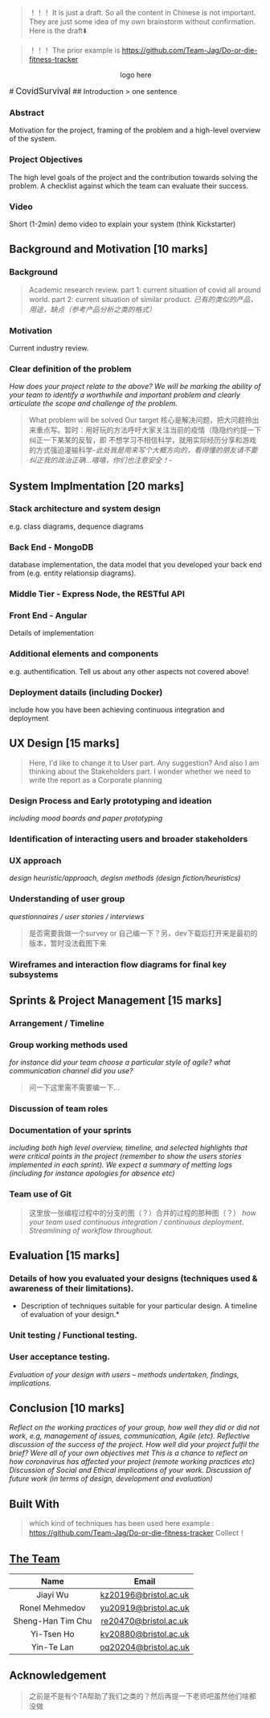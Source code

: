 >！！！ It is just a draft. So all the content in Chinese is not important. They are just some idea of my own brainstorm without confirmation. Here is the draft⬇️

>！！！ The prior example is https://github.com/Team-Jag/Do-or-die-fitness-tracker 

<p align="center">logo here</p>
# <big>CovidSurvival</big>
## Introduction
> one sentence

### Abstract
Motivation for the project, framing of the problem and a high-level overview of the system.  
### Project Objectives
The high level goals of the project and the contribution towards solving the problem. A checklist against which the team can evaluate their success.  
### Video

Short (1-2min) demo video to explain your system (think Kickstarter)


## Background and Motivation [10 marks]
### Background
> Academic research review. 
> part 1: current situation of covid all around world.
> part 2: current situation of similar product. *已有的类似的产品，用途，缺点（参考产品分析之类的格式）*
### Motivation
Current industry review. 
### Clear definition of the problem
*How does your project relate to the above? We will be marking the ability of your team to identify a worthwhile and important problem and clearly articulate the scope and challenge of the problem.*
> What problem will be solved
> Our target
> 核心是解决问题，把大问题拎出来重点写。暂时：用好玩的方法呼吁大家关注当前的疫情（隐隐约约提一下纠正一下某某的反智，即 不想学习不相信科学，就用实际经历分享和游戏的方式强迫灌输科学-*此处我是用来写个大概方向的，看得懂的朋友请不要纠正我的政治正确...嘻嘻，你们也注意安全！*-

## System Implmentation [20 marks]
### Stack architecture and system design
e.g. class diagrams, dequence diagrams
### Back End - MongoDB
database implementation, the data model that you developed your back end from (e.g. entity relationsip diagrams).
### Middle Tier - Express Node, the RESTful API
### Front End - Angular
Details of implementation
### Additional elements and components
e.g. authentification. Tell us about any other aspects not covered above!
### Deployment datails (including Docker)
include how you have been achieving continuous integration and deployment

## UX Design [15 marks] 
> Here, I'd like to change it to User part. Any suggestion?
> And also I am thinking about the Stakeholders part. I wonder whether we need to write the report as a Corporate planning
### Design Process and Early prototyping and ideation
*including mood boards and paper prototyping*
### Identification of interacting users and broader stakeholders
### UX approach
*design heuristic/approach, degisn methods (design fiction/heuristics)*
### Understanding of user group
*questionnaires / user stories / interviews*
> 是否需要我做一个survey or 自己编一下？另，dev下载后打开来是最初的版本，暂时没法截图下来
### Wireframes and interaction flow diagrams for final key subsystems


## Sprints & Project Management [15 marks]
### Arrangement / Timeline
### Group working methods used
*for instance did your team choose a particular style of agile? what communication channel did you use?*
> 问一下这里需不需要编一下...
### Discussion of team roles 
### Documentation of your sprints
*including both high level overview, timeline, and selected highlights that were critical points in the project (remember to show the users stories implemented in each sprint). We expect a summary of metting logs (including for instance apologies for absence etc)*
### Team use of Git
> 这里放一张编程过程中的分支的图（？）合并的过程的那种图（？）
*how your team used continuous integration / continuous deployment. Streamlining of workflow throughout.*

## Evaluation [15 marks]
### Details of how you evaluated your designs (techniques used & awareness of their limitations). 
* Description of techniques suitable for your particular design. A timeline of evaluation of your design.*
### Unit testing / Functional testing.
### User acceptance testing. 
*Evaluation of your design with users – methods undertaken, findings, implications.*

## Conclusion [10 marks]
*Reflect on the working practices of your group, how well they did or did not work, e.g, management of issues, communication, Agile (etc).
Reflective discussion of the success of the project. How well did your project fulfil the brief? Were all of your own objectives met
This is a chance to reflect on how coronavirus has affected your project (remote working practices etc)
Discussion of Social and Ethical implications of your work.
Discussion of future work (in terms of design, development and evaluation)*

## Built With
> which kind of techniques has been used here
> example : https://github.com/Team-Jag/Do-or-die-fitness-tracker 
> Collect！

## [The Team](https://teams.microsoft.com/l/channel/19%3ab811a4a7be67448bb4bfafd8c70266a2%40thread.tacv2/Desk%252018?groupId=a9a647c8-66d1-4f10-bd04-9a5ed3f67e7b&tenantId=b2e47f30-cd7d-4a4e-a5da-b18cf1a4151b)

| Name             | Email                   |
|:----------------:|:-----------------------:|
| Jiayi Wu         | <kz20196@bristol.ac.uk> |
| Ronel Mehmedov   | <yu20919@bristol.ac.uk> |
| Sheng-Han Tim Chu| <re20470@bristol.ac.uk> |
| Yi-Tsen Ho       | <kv20880@bristol.ac.uk> |
| Yin-Te Lan       | <oq20204@bristol.ac.uk> |


## Acknowledgement
> 之前是不是有个TA帮助了我们之类的？然后再提一下老师吧虽然他们啥都没做
